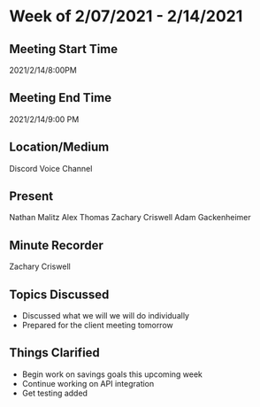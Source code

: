 # Week of 2/07/2021 - 2/14/2021
## Meeting Start Time
2021/2/14/8:00PM
## Meeting End Time
2021/2/14/9:00 PM
## Location/Medium
Discord Voice Channel
## Present
Nathan Malitz
Alex Thomas
Zachary Criswell
Adam Gackenheimer
## Minute Recorder
Zachary Criswell
## Topics Discussed
- Discussed what we will we will do individually
- Prepared for the client meeting tomorrow
## Things Clarified
- Begin work on savings goals this upcoming week
- Continue working on API integration
- Get testing added
